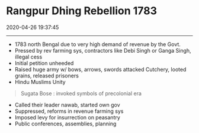 # Rangpur Dhing Rebellion 1783
2020-04-26 19:37:45
            
---


-   1783 north Bengal due to very high demand of revenue by the Govt.
-   Pressed by rev farming sys, contractors like Debi Singh or Ganga Singh, illegal cess
-   Initial petition unheeded
-   Raised huge army w/ bows, arrows, swords attacked Cutchery, looted grains, released prisoners
-   Hindu Muslims Unity
>  Sugata Bose : invoked symbols of precolonial era
-   Called their leader nawab, started own gov
-   Suppressed, reforms in revenue farming sys
-   Imposed levy for insurrection on peasantry
-   Public conferences, assemblies, planning




